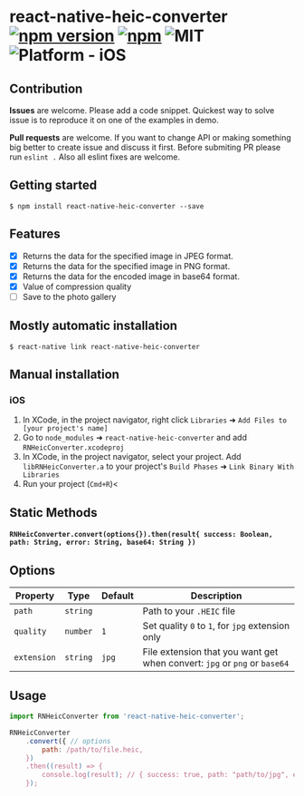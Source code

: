 
# react-native-heic-converter [![npm version](https://badge.fury.io/js/react-native-heic-converter.svg)](https://badge.fury.io/js/react-native-heic-converter) [![npm](https://img.shields.io/npm/dt/react-native-heic-converter.svg)](https://npmcharts.com/compare/react-native-heic-converter?minimal=true) ![MIT](https://img.shields.io/dub/l/vibe-d.svg) ![Platform - iOS](https://img.shields.io/badge/platform-iOS-yellow.svg)

## Contribution

**Issues** are welcome. Please add a code snippet. Quickest way to solve issue is to reproduce it on one of the examples in demo.

**Pull requests** are welcome. If you want to change API or making something big better to create issue and discuss it first. Before submiting PR please run ```eslint .``` Also all eslint fixes are welcome.

## Getting started

`$ npm install react-native-heic-converter --save`

## Features

- [x] Returns the data for the specified image in JPEG format.
- [x] Returns the data for the specified image in PNG format.
- [x] Returns the data for the encoded image in base64 format.
- [x] Value of compression quality
- [ ] Save to the photo gallery

## Mostly automatic installation

`$ react-native link react-native-heic-converter`

## Manual installation


### iOS

1. In XCode, in the project navigator, right click `Libraries` ➜ `Add Files to [your project's name]`
2. Go to `node_modules` ➜ `react-native-heic-converter` and add `RNHeicConverter.xcodeproj`
3. In XCode, in the project navigator, select your project. Add `libRNHeicConverter.a` to your project's `Build Phases` ➜ `Link Binary With Libraries`
4. Run your project (`Cmd+R`)<

## Static Methods

#### `RNHeicConverter.convert(options{}).then(result{ success: Boolean, path: String, error: String, base64: String })`

## Options

| Property  | Type | Default | Description |
| ------------- | ------------- | ------------- | ------------- |
| `path`  | `string`  |  | Path to your `.HEIC` file  |
| `quality`  | `number`  | `1`  | Set quality `0` to `1`, for `jpg` extension only  |
| `extension`  | `string`  | `jpg`  | File extension that you want get when convert: `jpg` or `png` or `base64` |

## Usage
```jsx
import RNHeicConverter from 'react-native-heic-converter';

RNHeicConverter
    .convert({ // options
        path: /path/to/file.heic,
    })
    .then((result) => {
        console.log(result); // { success: true, path: "path/to/jpg", error, base64, }
    });
```
  
